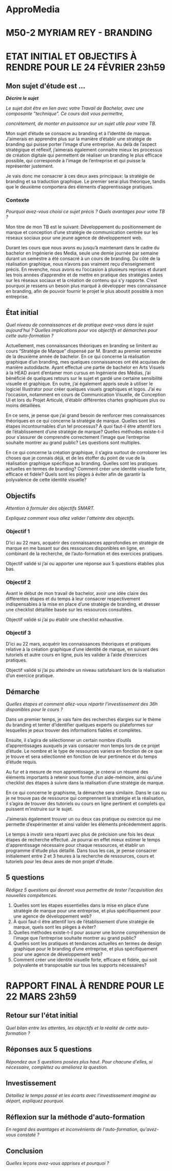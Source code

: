 # ApproMedia

# M50-2 MYRIAM REY - BRANDING

# 

# ETAT INITIAL ET OBJECTIFS À RENDRE POUR LE 24 FÉVRIER 23h59

## 

## Mon sujet d'étude est ...

***Décrire le sujet***

*Le sujet doit être en lien avec votre Travail de 
Bachelor, avec une composante "technique". Ce cours doit vous permettre,*

*concrètement, de monter en puissance sur un sujet utile pour votre TB.*

Mon sujet d’étude se consacre au branding et à l’identité de marque. J’aimerais en apprendre plus sur la manière d’établir une stratégie de branding qui puisse porter l’image d’une entreprise. Au delà de l’aspect stratégique et réflexif, j’aimerais également connaitre mieux les processus de création digitale qui permettent de réaliser un branding le plus efficace possible, qui corresponde à l’image de l’entreprise et qui puisse la représenter justement. 

Je vais donc me consacrer à ces deux axes principaux: la stratégie de branding et sa traduction  graphique. Le premier serai plus théorique, tandis que le deuxième comportera des éléments d’apprentissage pratiques. 

### 

### Contexte

*Pourquoi avez-vous choisi ce sujet précis ? Quels avantages pour votre TB ?*

Mon titre de mon TB est le suivant: Développement du positionnement de marque et conception d’une stratégie de communication centrée sur les réseaux sociaux pour une jeune agence de développement web. 

Durant les cours que nous avons eu jusqu’à maintenant dans le cadre du bachelor en Ingénierie des Media, seule une demie journée par semaine durant un semestre a été consacré à un cours de branding. Du côté de la réalisation graphique, nous n’avons pas vraiment reçu d’enseignement précis. En revenche, nous avons eu l’occasion à plusieurs reprises et durant les trois années d’apprendre et de mettre en pratique des stratégies axées sur les réseaux sociaux et la création de contenu qui s’y rapporte. C’est pourquoi je ressens un besoin plus marqué à développer mes connaissance en branding, afin de pouvoir fournir le projet le plus aboutit possible à mon entreprise. 

## 

## État initial

*Quel niveau de connaissances et de pratique avez-vous 
dans le sujet aujourd'hui ? Quelles implications pour vos objectifs et 
démarches pour cette auto-formation ?*

Actuellement, mes connaissances théoriques en branding se limitent au cours “Stratégie de Marque” dispensé par M. Brandt au premier semestre de la deuxième année de bachelor. En ce qui concerne la réalisation graphique d’un branding, mes quelques connaissances ont été acquises de manière autodidacte. Ayant effectué une partie de bachelor en Arts Visuels à la HEAD avant d’entamer mon cursus en Ingénierie des Médias, j’ai bénéficié de quelques retours sur le sujet et gardé une certaine sensibilité visuelle et graphique. En outre, j’ai également appris seule à utiliser le logiciel Illustrator pour créer quelques visuels graphiques et logos. J’ai eu l’occasion, notamment en cours de Communication Visuelle, de Conception UI et lors du Projet Articulé, d’établir différentes chartes graphiques plus ou moins détaillées. 

En ce sens, je pense que j’ai grand besoin de renforcer mes connaissances théoriques en ce qui concerne la stratégie de marque. Quelles sont les étapes incontournables d’un tel processus? À quoi faut-il être attentif lors de l’établissement d’une stratégie de marque? Quelles méthodes existe-t-il pour s’assurer de comprendre correctement l’image que l’entreprise souhaite montrer au grand public? Les questions sont multiples. 

En ce qui concerne la création graphique, il s’agira surtout de corroborer les choses que je connais déjà, et de les étoffer du point de vue de la réalisation graphique spécifique au branding. Quelles sont les pratiques actuelles en termes de branding? Comment créer une identité visuelle forte, efficace et fidèle? Quels sont les pièges à éviter afin de garantir la polyvalence de cette identité visuelle? 

## 

## Objectifs

*Attention à formuler des objectifs SMART.*

*Expliquez comment vous allez valider l'atteinte des objectifs.*

### Objectif 1

D’ici au 22 mars, acquérir des connaissances approfondies en stratégie de marque en me basant sur des ressources disponibles en ligne, en combinant de la recherche, de l’auto-formation et des exercices pratiques. 

Objectif validé si j’ai ou apporter une réponse aux 5 questions établies plus bas.

### Objectif 2

Avant le début de mon travail de bachelor, avoir une idée claire des différentes étapes et du temps à leur consacrer respectivement indispensables à la mise en place d’une stratégie de branding, et dresser une checklist détaillée basée sur les ressources consultées. 

Objectif validé si j’ai pu établir une checklist exhaustive. 

### Objectif 3

D’ici au 22 mars, acquérir les connaissances théoriques et pratiques relative à la création graphique d’une identité de marque, en suivant des tutoriels et autre cours en ligne, puis les valider à l’aide d’exercices pratiques. 

Objectif validé si j’ai pu atteindre un niveau satisfaisant lors de la réalisation d’un exercice pratique. 

## 

## Démarche

*Quelles étapes et comment allez-vous répartir l'investissement des 36h disponibles pour le cours ?*

Dans un premier temps, je vais faire des recherches élargies sur le thème du branding et tenter d’identifier quelques experts ou plateformes sur lesquelles je peux trouver des informations fiables et complètes. 

Ensuite, il s’agira de sélectionner un certain nombre d’outils d’apprentissages auxquels je vais consacrer mon temps lors de ce projet d’étude. Le nombre et le type de ressources variera en fonction de ce que je trouve et sera sélectionné en fonction de leur pertinence et du temps d’étude requis. 

Au fur et à mesure de mon apprentissage, je créerai un résumé des éléments importants à retenir sous forme d’un aide-mémoire, ainsi qu’une checklist des étapes à suivre dans la réalisation d’une stratégie de marque. 

En ce qui concerne le graphisme, la démarche sera similaire. Dans le cas ou je ne trouve pas de ressource qui comprennent la stratégie et la réalisation, il s’agira de trouver des tutoriels ou cours en ligne pertinent et complets qui puissent m’instruire sur le sujet. 

J’aimerais également trouver un ou deux cas pratique ou exercice qui me permette d’expérimenter et ainsi valider les éléments précédemment appris. 

Le temps à invstir sera réparti avec plus de précision une fois les deux étapes de recherche effectué. Je pourrai en effet mieux estimer le temps d'apprentissage nécessaire pour chaque ressources, et établir un programme d'étude plus détaillé. Dans tous les cas, je pense consacrer initialement entre 2 et 3 heures à la recherche de ressources, cours et tutoriels pour les deux axes de mon projet d'étude.

## 

## 5 questions

*Rédigez 5 questions qui devront vous permettre de tester l'acquisition des nouvelles compétences.*

1. Quelles sont les étapes essentielles dans la mise en place d’une stratégie de marque pour une entreprise, et plus spécifiquement pour une agence de développement web? 
2. À quoi faut-il être attentif lors de l’établissement d’une stratégie de marque, quels sont les pièges à éviter? 
3. Quelles méthodes existe-t-il pour assurer une bonne compréhension de l’image que l’entreprise souhaite montrer au grand public?
4. Quelles sont les pratiques et tendances actuelles en termes de design graphique pour le branding d’une entreprise, et plus spécifiquement pour une agence de développement web? 
5. Comment créer une identité visuelle forte, efficace et fidèle, qui soit polyvalente et transposable sur tous les supports nécessaires? 

# 

# RAPPORT FINAL À RENDRE POUR LE 22 MARS 23h59

## 

## Retour sur l'état initial

*Quel bilan entre les attentes, les objectifs et la réalité de cette auto-formation ?*

## 

## Réponses aux 5 questions

*Répondez aux 5 questions posées plus haut. Pour chacune d'elles, si nécessaire, complétez ou améliorez la question.*

## 

## Investissement

*Détaillez le temps passé et les écarts avec l'investissement imaginé au départ, expliquez pourquoi.*

## 

## Réflexion sur la méthode d'auto-formation

*En regard des avantages et inconvénients de l'auto-formation, qu'avez-vous constaté ?*

## 

## Conclusion

*Quelles leçons avez-vous apprises et pourquoi ?*
